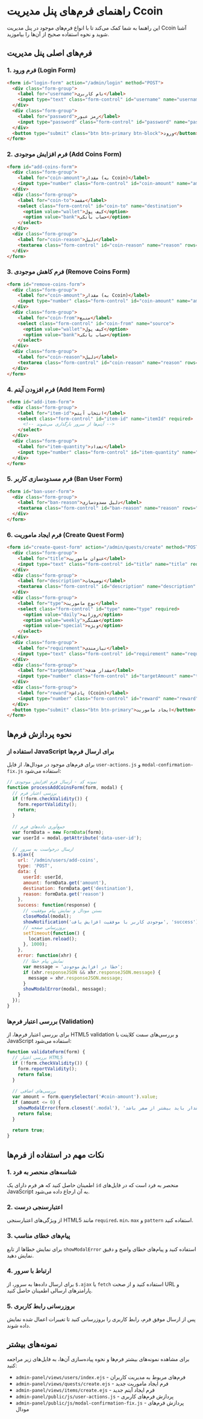 # راهنمای فرم‌های پنل مدیریت Ccoin

این راهنما به شما کمک می‌کند تا با انواع فرم‌های موجود در پنل مدیریت Ccoin آشنا شوید و نحوه استفاده صحیح از آن‌ها را بیاموزید.

## فرم‌های اصلی پنل مدیریت

### 1. فرم ورود (Login Form)
```html
<form id="login-form" action="/admin/login" method="POST">
  <div class="form-group">
    <label for="username">نام کاربری</label>
    <input type="text" class="form-control" id="username" name="username" required>
  </div>
  <div class="form-group">
    <label for="password">رمز عبور</label>
    <input type="password" class="form-control" id="password" name="password" required>
  </div>
  <button type="submit" class="btn btn-primary btn-block">ورود</button>
</form>
```

### 2. فرم افزایش موجودی (Add Coins Form)
```html
<form id="add-coins-form">
  <div class="form-group">
    <label for="coin-amount">مقدار (به Ccoin)</label>
    <input type="number" class="form-control" id="coin-amount" name="amount" min="1" required>
  </div>
  <div class="form-group">
    <label for="coin-to">مقصد</label>
    <select class="form-control" id="coin-to" name="destination">
      <option value="wallet">کیف پول</option>
      <option value="bank">حساب بانکی</option>
    </select>
  </div>
  <div class="form-group">
    <label for="coin-reason">دلیل</label>
    <textarea class="form-control" id="coin-reason" name="reason" rows="2"></textarea>
  </div>
</form>
```

### 3. فرم کاهش موجودی (Remove Coins Form)
```html
<form id="remove-coins-form">
  <div class="form-group">
    <label for="coin-amount">مقدار (به Ccoin)</label>
    <input type="number" class="form-control" id="coin-amount" name="amount" min="1" required>
  </div>
  <div class="form-group">
    <label for="coin-from">منبع</label>
    <select class="form-control" id="coin-from" name="source">
      <option value="wallet">کیف پول</option>
      <option value="bank">حساب بانکی</option>
    </select>
  </div>
  <div class="form-group">
    <label for="coin-reason">دلیل</label>
    <textarea class="form-control" id="coin-reason" name="reason" rows="2"></textarea>
  </div>
</form>
```

### 4. فرم افزودن آیتم (Add Item Form)
```html
<form id="add-item-form">
  <div class="form-group">
    <label for="item-id">انتخاب آیتم</label>
    <select class="form-control" id="item-id" name="itemId" required>
      <!-- آیتم‌ها از سرور بارگذاری می‌شوند -->
    </select>
  </div>
  <div class="form-group">
    <label for="item-quantity">تعداد</label>
    <input type="number" class="form-control" id="item-quantity" name="quantity" min="1" value="1" required>
  </div>
</form>
```

### 5. فرم مسدودسازی کاربر (Ban User Form)
```html
<form id="ban-user-form">
  <div class="form-group">
    <label for="ban-reason">دلیل مسدودسازی</label>
    <textarea class="form-control" id="ban-reason" name="reason" rows="3" required></textarea>
  </div>
</form>
```

### 6. فرم ایجاد ماموریت (Create Quest Form)
```html
<form id="create-quest-form" action="/admin/quests/create" method="POST">
  <div class="form-group">
    <label for="title">عنوان ماموریت</label>
    <input type="text" class="form-control" id="title" name="title" required>
  </div>
  <div class="form-group">
    <label for="description">توضیحات</label>
    <textarea class="form-control" id="description" name="description" rows="3"></textarea>
  </div>
  <div class="form-group">
    <label for="type">نوع ماموریت</label>
    <select class="form-control" id="type" name="type" required>
      <option value="daily">روزانه</option>
      <option value="weekly">هفتگی</option>
      <option value="special">ویژه</option>
    </select>
  </div>
  <div class="form-group">
    <label for="requirement">نیازمندی</label>
    <input type="text" class="form-control" id="requirement" name="requirement" required>
  </div>
  <div class="form-group">
    <label for="targetAmount">مقدار هدف</label>
    <input type="number" class="form-control" id="targetAmount" name="targetAmount" min="1" required>
  </div>
  <div class="form-group">
    <label for="reward">پاداش (Ccoin)</label>
    <input type="number" class="form-control" id="reward" name="reward" min="1" required>
  </div>
  <button type="submit" class="btn btn-primary">ایجاد ماموریت</button>
</form>
```

## نحوه پردازش فرم‌ها

### استفاده از JavaScript برای ارسال فرم‌ها

برای فرم‌های موجود در مودال‌ها، از فایل `user-actions.js` و `modal-confirmation-fix.js` استفاده می‌شود:

```javascript
// نمونه کد - ارسال فرم افزایش موجودی
function processAddCoinsForm(form, modal) {
  // بررسی اعتبار فرم
  if (!form.checkValidity()) {
    form.reportValidity();
    return;
  }
  
  // جمع‌آوری داده‌های فرم
  var formData = new FormData(form);
  var userId = modal.getAttribute('data-user-id');
  
  // ارسال درخواست به سرور
  $.ajax({
    url: '/admin/users/add-coins',
    type: 'POST',
    data: {
      userId: userId,
      amount: formData.get('amount'),
      destination: formData.get('destination'),
      reason: formData.get('reason')
    },
    success: function(response) {
      // بستن مودال و نمایش پیام موفقیت
      closeModal(modal);
      showNotification('موجودی کاربر با موفقیت افزایش یافت', 'success');
      // بروزرسانی صفحه
      setTimeout(function() {
        location.reload();
      }, 1000);
    },
    error: function(xhr) {
      // نمایش پیام خطا
      var message = 'خطا در افزایش موجودی';
      if (xhr.responseJSON && xhr.responseJSON.message) {
        message = xhr.responseJSON.message;
      }
      showModalError(modal, message);
    }
  });
}
```

### بررسی اعتبار فرم‌ها (Validation)

برای بررسی اعتبار فرم‌ها، از HTML5 validation و بررسی‌های سمت کلاینت با JavaScript استفاده می‌شود:

```javascript
function validateForm(form) {
  // بررسی اعتبار HTML5
  if (!form.checkValidity()) {
    form.reportValidity();
    return false;
  }
  
  // بررسی‌های اضافی
  var amount = form.querySelector('#coin-amount').value;
  if (amount <= 0) {
    showModalError(form.closest('.modal'), 'مقدار باید بیشتر از صفر باشد');
    return false;
  }
  
  return true;
}
```

## نکات مهم در استفاده از فرم‌ها

### 1. شناسه‌های منحصر به فرد

اطمینان حاصل کنید که هر فرم دارای یک `id` منحصر به فرد است که در فایل‌های JavaScript به آن ارجاع داده می‌شود.

### 2. اعتبارسنجی درست

از ویژگی‌های اعتبارسنجی HTML5 مانند `required`، `min`، `max` و `pattern` استفاده کنید.

### 3. پیام‌های خطای مناسب

برای نمایش خطاها از تابع `showModalError` استفاده کنید و پیام‌های خطای واضح و دقیق نمایش دهید.

### 4. ارتباط با سرور

برای ارسال داده‌ها به سرور، از `$.ajax` یا `fetch` استفاده کنید و از صحت URL و پارامترهای ارسالی اطمینان حاصل کنید.

### 5. بروزرسانی رابط کاربری

پس از ارسال موفق فرم، رابط کاربری را بروزرسانی کنید تا تغییرات اعمال شده نمایش داده شوند.

## نمونه‌های بیشتر

برای مشاهده نمونه‌های بیشتر فرم‌ها و نحوه پیاده‌سازی آن‌ها، به فایل‌های زیر مراجعه کنید:

- `admin-panel/views/users/index.ejs` - فرم‌های مربوط به مدیریت کاربران
- `admin-panel/views/quests/create.ejs` - فرم ایجاد ماموریت جدید
- `admin-panel/views/items/create.ejs` - فرم ایجاد آیتم جدید
- `admin-panel/public/js/user-actions.js` - پردازش فرم‌های کاربری
- `admin-panel/public/js/modal-confirmation-fix.js` - پردازش فرم‌های مودال